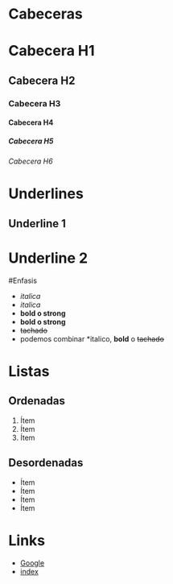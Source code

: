 # Cabeceras

# Cabecera H1

## Cabecera H2

### Cabecera H3

#### Cabecera H4

##### Cabecera H5

###### Cabecera H6

# Underlines

## Underline 1

# Underline 2

#Enfasis

- _italica_
- _italica_
- **bold o strong**
- **bold o strong**
- ~~tachado~~
- podemos combinar \*italico, **bold** o ~~tachado~~

# Listas

## Ordenadas

1. Ítem
1. Ítem
1. Ítem

## Desordenadas

- Ítem
- Ítem
- Ítem
- Ítem

# Links

- [Google](http://www.google.com.co)
- [index](index.html)
